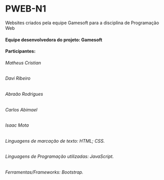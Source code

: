 # PWEB-N1
Websites criados pela equipe Gamesoft para a disciplina de Programação Web

#### Equipe desenvolvedora do projeto: Gamesoft

#### Participantes:

###### Matheus Cristian
###### Davi Ribeiro
###### Abraão Rodrigues
###### Carlos Abimael
###### Isaac Mota

###### Linguagens de marcação de texto: HTML; CSS.
###### Linguagens de Programação utilizadas: JavaScript.
###### Ferramentas/Frameworks: Bootstrap.
